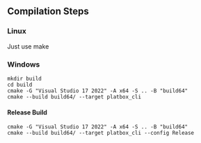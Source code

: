 ## Compilation Steps

### Linux

Just use make

### Windows

```
mkdir build
cd build
cmake -G "Visual Studio 17 2022" -A x64 -S .. -B "build64"
cmake --build build64/ --target platbox_cli
```

#### Release Build

```
cmake -G "Visual Studio 17 2022" -A x64 -S .. -B "build64" 
cmake --build build64/ --target platbox_cli --config Release
```